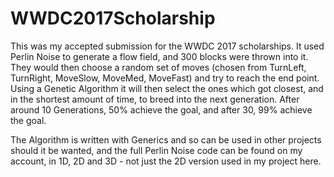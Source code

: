 # WWDC2017Scholarship

This was my accepted submission for the WWDC 2017 scholarships. It used Perlin Noise to generate a flow field, and 300 blocks were thrown into it. They would then choose a random set of moves (chosen from TurnLeft, TurnRight, MoveSlow, MoveMed, MoveFast) and try to reach the end point. Using a Genetic Algorithm it will then select the ones which got closest, and in the shortest amount of time, to breed into the next generation. After around 10 Generations, 50% achieve the goal, and after 30, 99% achieve the goal.

The Algorithm is written with Generics and so can be used in other projects should it be wanted, and the full Perlin Noise code can be found on my account, in 1D, 2D and 3D - not just the 2D version used in my project here.
